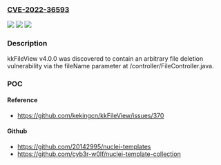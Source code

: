 ### [CVE-2022-36593](https://cve.mitre.org/cgi-bin/cvename.cgi?name=CVE-2022-36593)
![](https://img.shields.io/static/v1?label=Product&message=n%2Fa&color=blue)
![](https://img.shields.io/static/v1?label=Version&message=n%2Fa&color=blue)
![](https://img.shields.io/static/v1?label=Vulnerability&message=n%2Fa&color=brighgreen)

### Description

kkFileView v4.0.0 was discovered to contain an arbitrary file deletion vulnerability via the fileName parameter at /controller/FileController.java.

### POC

#### Reference
- https://github.com/kekingcn/kkFileView/issues/370

#### Github
- https://github.com/20142995/nuclei-templates
- https://github.com/cyb3r-w0lf/nuclei-template-collection

